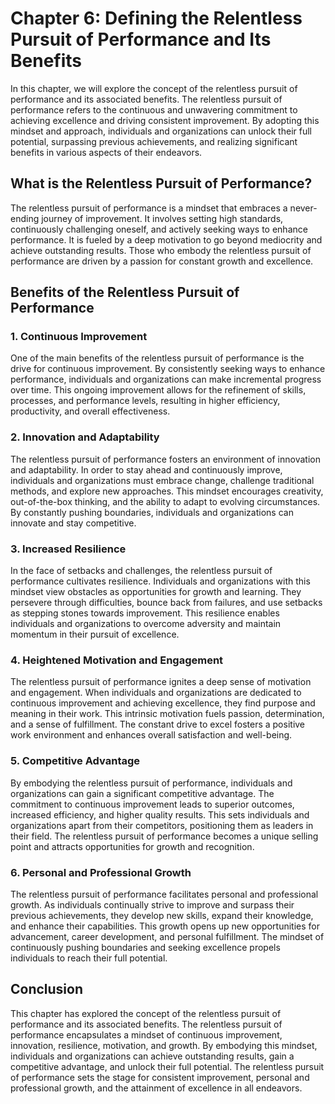Chapter 6: Defining the Relentless Pursuit of Performance and Its Benefits
==========================================================================

In this chapter, we will explore the concept of the relentless pursuit of performance and its associated benefits. The relentless pursuit of performance refers to the continuous and unwavering commitment to achieving excellence and driving consistent improvement. By adopting this mindset and approach, individuals and organizations can unlock their full potential, surpassing previous achievements, and realizing significant benefits in various aspects of their endeavors.

**What is the Relentless Pursuit of Performance?**
--------------------------------------------------

The relentless pursuit of performance is a mindset that embraces a never-ending journey of improvement. It involves setting high standards, continuously challenging oneself, and actively seeking ways to enhance performance. It is fueled by a deep motivation to go beyond mediocrity and achieve outstanding results. Those who embody the relentless pursuit of performance are driven by a passion for constant growth and excellence.

**Benefits of the Relentless Pursuit of Performance**
-----------------------------------------------------

### 1. Continuous Improvement

One of the main benefits of the relentless pursuit of performance is the drive for continuous improvement. By consistently seeking ways to enhance performance, individuals and organizations can make incremental progress over time. This ongoing improvement allows for the refinement of skills, processes, and performance levels, resulting in higher efficiency, productivity, and overall effectiveness.

### 2. Innovation and Adaptability

The relentless pursuit of performance fosters an environment of innovation and adaptability. In order to stay ahead and continuously improve, individuals and organizations must embrace change, challenge traditional methods, and explore new approaches. This mindset encourages creativity, out-of-the-box thinking, and the ability to adapt to evolving circumstances. By constantly pushing boundaries, individuals and organizations can innovate and stay competitive.

### 3. Increased Resilience

In the face of setbacks and challenges, the relentless pursuit of performance cultivates resilience. Individuals and organizations with this mindset view obstacles as opportunities for growth and learning. They persevere through difficulties, bounce back from failures, and use setbacks as stepping stones towards improvement. This resilience enables individuals and organizations to overcome adversity and maintain momentum in their pursuit of excellence.

### 4. Heightened Motivation and Engagement

The relentless pursuit of performance ignites a deep sense of motivation and engagement. When individuals and organizations are dedicated to continuous improvement and achieving excellence, they find purpose and meaning in their work. This intrinsic motivation fuels passion, determination, and a sense of fulfillment. The constant drive to excel fosters a positive work environment and enhances overall satisfaction and well-being.

### 5. Competitive Advantage

By embodying the relentless pursuit of performance, individuals and organizations can gain a significant competitive advantage. The commitment to continuous improvement leads to superior outcomes, increased efficiency, and higher quality results. This sets individuals and organizations apart from their competitors, positioning them as leaders in their field. The relentless pursuit of performance becomes a unique selling point and attracts opportunities for growth and recognition.

### 6. Personal and Professional Growth

The relentless pursuit of performance facilitates personal and professional growth. As individuals continually strive to improve and surpass their previous achievements, they develop new skills, expand their knowledge, and enhance their capabilities. This growth opens up new opportunities for advancement, career development, and personal fulfillment. The mindset of continuously pushing boundaries and seeking excellence propels individuals to reach their full potential.

**Conclusion**
--------------

This chapter has explored the concept of the relentless pursuit of performance and its associated benefits. The relentless pursuit of performance encapsulates a mindset of continuous improvement, innovation, resilience, motivation, and growth. By embodying this mindset, individuals and organizations can achieve outstanding results, gain a competitive advantage, and unlock their full potential. The relentless pursuit of performance sets the stage for consistent improvement, personal and professional growth, and the attainment of excellence in all endeavors.

